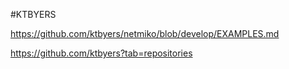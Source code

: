 #KTBYERS

https://github.com/ktbyers/netmiko/blob/develop/EXAMPLES.md

https://github.com/ktbyers?tab=repositories


